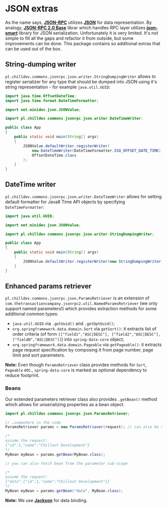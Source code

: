 <!---
# This file is part of the ChillDev-Commons.
#
# @license http://mit-license.org/ The MIT license
# @copyright 2015 © by Rafał Wrzeszcz - Wrzasq.pl.
-->

# JSON extras

As the name says, [**JSON-RPC**](http://www.jsonrpc.org/specification) utilizes [**JSON**](http://json.org/) for data representation. By analogy, [**JSON-RPC 2.0 Base**](http://software.dzhuvinov.com/json-rpc-2.0-base.html) librar which handles RPC layer utilizes [**json-smart**](https://github.com/netplex/json-smart-v2) library for JSON serialization. Unfortunately it is very limited. It's not simple to fill all the gaps and refactor it from outside, but some improvements can be done. This package contains so additional extras that can be used out of the box.

## String-dumping writer

`pl.chilldev.commons.jsonrpc.json.writer.StringDumpingWriter` allows to register serializer for any type that should be dumped into JSON using it's string representation - for example `java.util.UUID`:

```java
import java.time.OffsetDateTime;
import java.time.format.DateTimeFormatter;

import net.minidev.json.JSONValue;

import pl.chilldev.commons.jsonrpc.json.writer.DateTimeWriter;

public class App
{
    public static void main(String[] args)
    {
        JSONValue.defaultWriter.registerWriter(
            new DateTimeWriter(DateTimeFormatter.ISO_OFFSET_DATE_TIME),
            OffsetDateTime.class
        );
    }
}
```

## DateTime writer

`pl.chilldev.commons.jsonrpc.json.writer.DateTimeWriter` allows for setting default formatter for Java8 Time API objects by specifying `DateTimeFormatter`:

```java
import java.util.UUID;

import net.minidev.json.JSONValue;

import pl.chilldev.commons.jsonrpc.json.writer.StringDumpingWriter;

public class App
{
    public static void main(String[] args)
    {
        JSONValue.defaultWriter.registerWriter(new StringDumpingWriter(), UUID.class);
    }
}
```

## Enhanced params retriever

`pl.chilldev.commons.jsonrpc.json.ParamsRetriever` is an extension of `com.thetransactioncompany.jsonrpc2.util.NamedParamsRetriever` (we only support named parameters!) which provides extraction methods for some additional common types:

-   `java.util.UUID` via `.getUuid()` and `.getOptUuid()`;
-   `org.springframework.data.domain.Sort` via `getSort()`: it extracts list of order criteria (of form `[["field1","ASC|DESC"], ["field2","ASC|DESC"], ["fieldN","ASC|DESC"]]`) into `spring-data-core` object;
-   `org.springframework.data.domain.Pageable` via `getPageable()`: it extracts page request specification by composing it from page number, page limit and sort parameters.

**Note:** Even though `ParamsRetriever` class provides methods for `Sort`, `Pageable` etc., `spring-data-core` is marked as optional dependency to reduce footprint.

### Beans

Our extended parameters retriever class also provides `.getBean()` method which allows for unserializing properties as a bean object.

```java
import pl.chilldev.commons.jsonrpc.json.ParamsRetriever;

// …somewhere in the code
ParamsRetriever params = new ParamsRetriever(request); // can also be constructed by passing a map directly

/*
assume the request:
{"id":1,"name":"Chillout Development"}
*/
MyBean myBean = params.getBean(MyBean.class);

// you can also fetch bean from the parameter sub-scope

/*
assume the request:
{"data":{"id":1,"name":"Chillout Development"}}
*/
MyBean myBean = params.getBean("data", MyBean.class);
```

**Note:** We use [**Jackson**](http://wiki.fasterxml.com/JacksonHome) for data binding.
